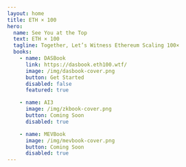 ```yaml
---
layout: home
title: ETH × 100
hero:
  name: See You at the Top
  text: ETH × 100
  tagline: Together, Let’s Witness Ethereum Scaling 100×
  books:
    - name: DASBook
      link: https://dasbook.eth100.wtf/
      image: /img/dasbook-cover.png
      button: Get Started
      disabled: false
      featured: true

    - name: AI3
      image: /img/zkbook-cover.png
      button: Coming Soon
      disabled: true

    - name: MEVBook
      image: /img/mevbook-cover.png
      button: Coming Soon
      disabled: true
---
```

